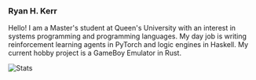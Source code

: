 ### Ryan H. Kerr

Hello! I am a Master's student at Queen's University with an interest in systems programming and programming languages.
My day job is writing reinforcement learning agents in PyTorch and logic engines in Haskell.
My current hobby project is a GameBoy Emulator in Rust.

![Stats](https://github-readme-stats.vercel.app/api/top-langs/?username=rykrr&private_repos=true&layout=compact&langs_count=6&hide=javascript,html,css)

<!--
**rykrr/rykrr** is a ✨ _special_ ✨ repository because its `README.md` (this file) appears on your GitHub profile.

Here are some ideas to get you started:

- 🔭 I’m currently working on ...
- 🌱 I’m currently learning ...
- 👯 I’m looking to collaborate on ...
- 🤔 I’m looking for help with ...
- 💬 Ask me about ...
- 📫 How to reach me: ...
- 😄 Pronouns: ...
- ⚡ Fun fact: ...
-->
